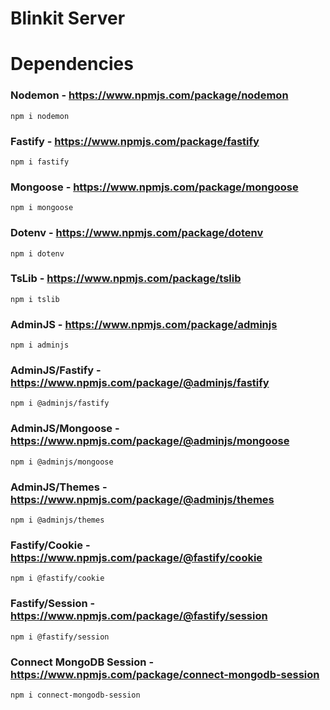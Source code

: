 # Blinkit Server


# Dependencies

### Nodemon - https://www.npmjs.com/package/nodemon
    npm i nodemon

### Fastify - https://www.npmjs.com/package/fastify
    npm i fastify

### Mongoose - https://www.npmjs.com/package/mongoose
    npm i mongoose

### Dotenv - https://www.npmjs.com/package/dotenv
    npm i dotenv

### TsLib - https://www.npmjs.com/package/tslib
    npm i tslib

### AdminJS - https://www.npmjs.com/package/adminjs
    npm i adminjs

### AdminJS/Fastify - https://www.npmjs.com/package/@adminjs/fastify
    npm i @adminjs/fastify

### AdminJS/Mongoose - https://www.npmjs.com/package/@adminjs/mongoose
    npm i @adminjs/mongoose

### AdminJS/Themes - https://www.npmjs.com/package/@adminjs/themes
    npm i @adminjs/themes

### Fastify/Cookie - https://www.npmjs.com/package/@fastify/cookie
    npm i @fastify/cookie

### Fastify/Session - https://www.npmjs.com/package/@fastify/session
    npm i @fastify/session

### Connect MongoDB Session - https://www.npmjs.com/package/connect-mongodb-session
    npm i connect-mongodb-session
